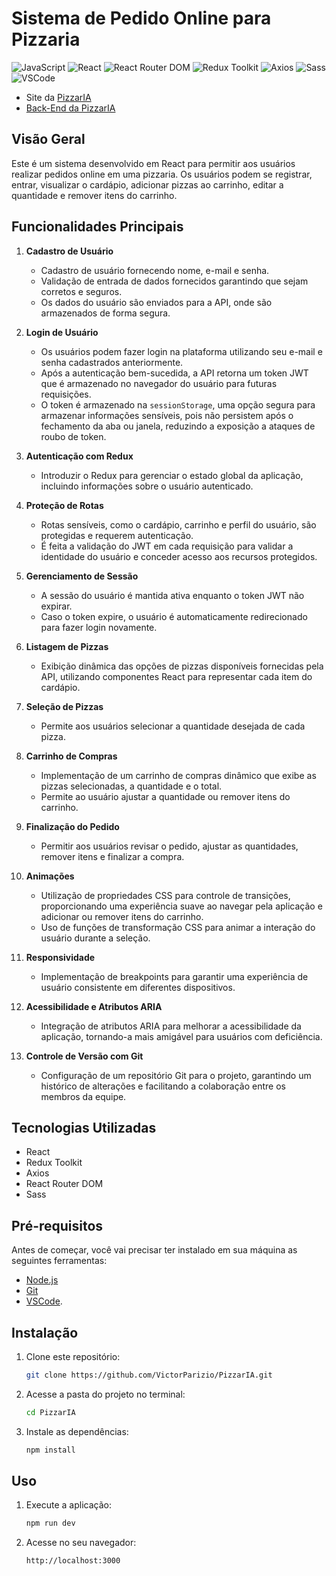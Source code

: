 # Sistema de Pedido Online para Pizzaria
![JavaScript](https://img.shields.io/badge/JavaScript-323330?style=for-the-badge&logo=javascript&logoColor=F7DF1E)
![React](https://img.shields.io/badge/React-20232A?style=for-the-badge&logo=react&logoColor=61DAFB)
![React Router DOM](https://img.shields.io/badge/React_Router-CA4245?style=for-the-badge&logo=react-router&logoColor=white)
![Redux Toolkit](https://img.shields.io/badge/Redux-593D88?style=for-the-badge&logo=redux&logoColor=white)
![Axios](https://img.shields.io/badge/axios-671ddf?&style=for-the-badge&logo=axios&logoColor=white)
![Sass](https://img.shields.io/badge/Sass-CC6699?style=for-the-badge&logo=sass&logoColor=white)
![VSCode](https://img.shields.io/badge/VSCode-0078D4?style=for-the-badge&logo=visual%20studio%20code&logoColor=white)

- Site da [PizzarIA](pizzar-ia.vercel.app)
- [Back-End da PizzarIA](https://github.com/VictorParizio/backend-pizzarIA)

## Visão Geral

Este é um sistema desenvolvido em React para permitir aos usuários realizar pedidos online em uma pizzaria. Os usuários podem se registrar, entrar, visualizar o cardápio, adicionar pizzas ao carrinho, editar a quantidade e remover itens do carrinho.

## Funcionalidades Principais

1. **Cadastro de Usuário**

   - Cadastro de usuário fornecendo nome, e-mail e senha.
   - Validação de entrada de dados fornecidos garantindo que sejam corretos e seguros.
   - Os dados do usuário são enviados para a API, onde são armazenados de forma segura.

2. **Login de Usuário**

   - Os usuários podem fazer login na plataforma utilizando seu e-mail e senha cadastrados anteriormente.
   - Após a autenticação bem-sucedida, a API retorna um token JWT que é armazenado no navegador do usuário para futuras requisições.
   - O token é armazenado na `sessionStorage`, uma opção segura para armazenar informações sensíveis, pois não persistem após o fechamento da aba ou janela, reduzindo a exposição a ataques de roubo de token.

3. **Autenticação com Redux**

   - Introduzir o Redux para gerenciar o estado global da aplicação, incluindo informações sobre o usuário autenticado.

4. **Proteção de Rotas**

   - Rotas sensíveis, como o cardápio, carrinho e perfil do usuário, são protegidas e requerem autenticação.
   - É feita a validação do JWT em cada requisição para validar a identidade do usuário e conceder acesso aos recursos protegidos.

5. **Gerenciamento de Sessão**

   - A sessão do usuário é mantida ativa enquanto o token JWT não expirar.
   - Caso o token expire, o usuário é automaticamente redirecionado para fazer login novamente.

6. **Listagem de Pizzas**

   - Exibição dinâmica das opções de pizzas disponíveis fornecidas pela API, utilizando componentes React para representar cada item do cardápio.

7. **Seleção de Pizzas**

   - Permite aos usuários selecionar a quantidade desejada de cada pizza.

8. **Carrinho de Compras**

   - Implementação de um carrinho de compras dinâmico que exibe as pizzas selecionadas, a quantidade e o total.
   - Permite ao usuário ajustar a quantidade ou remover itens do carrinho.

9. **Finalização do Pedido**

   - Permitir aos usuários revisar o pedido, ajustar as quantidades, remover itens e finalizar a compra.

10. **Animações**

    - Utilização de propriedades CSS para controle de transições, proporcionando uma experiência suave ao navegar pela aplicação e adicionar ou remover itens do carrinho.
    - Uso de funções de transformação CSS para animar a interação do usuário durante a seleção.

11. **Responsividade**

    - Implementação de breakpoints para garantir uma experiência de usuário consistente em diferentes dispositivos.

12. **Acessibilidade e Atributos ARIA**

    - Integração de atributos ARIA para melhorar a acessibilidade da aplicação, tornando-a mais amigável para usuários com deficiência.

13. **Controle de Versão com Git**
    - Configuração de um repositório Git para o projeto, garantindo um histórico de alterações e facilitando a colaboração entre os membros da equipe.

## Tecnologias Utilizadas

- React
- Redux Toolkit
- Axios
- React Router DOM
- Sass

## Pré-requisitos

Antes de começar, você vai precisar ter instalado em sua máquina as seguintes ferramentas:

- [Node.js](https://nodejs.org/en/)
- [Git](https://git-scm.com/)
- [VSCode](https://code.visualstudio.com/).

## Instalação

1. Clone este repositório:
   ```bash
   git clone https://github.com/VictorParizio/PizzarIA.git
   
   ```
2. Acesse a pasta do projeto no terminal:
   ```bash
   cd PizzarIA
   ```
3. Instale as dependências:
   ```bash
   npm install
   ```

## Uso

1. Execute a aplicação:
   ```bash
   npm run dev
   ```
2. Acesse no seu navegador:
   ```plaintext
   http://localhost:3000
   ```
